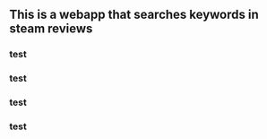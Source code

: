
## This is a webapp that searches keywords in steam reviews

### test 

### test

### test

### test 
